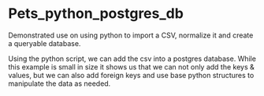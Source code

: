 Pets_python_postgres_db
=======================

Demonstrated use on using python to import a CSV, normalize it and create a queryable database.

Using the python script, we can add the csv into a postgres database. 
While this example is small in size it shows us that we can not only add the keys & values, but we can also add foreign keys and use base python structures to manipulate the data as needed.
